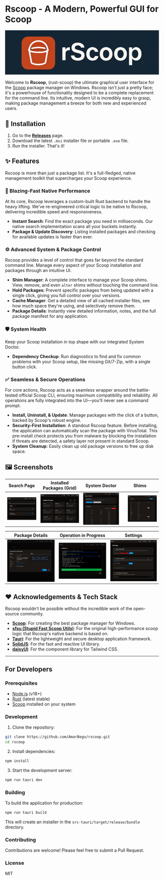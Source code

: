 # Rscoop - A Modern, Powerful GUI for Scoop

![Rscoop Showcase Banner](pics/logo.png)

Welcome to **Rscoop**, (rust-scoop) the ultimate graphical user interface for the [Scoop](https://scoop.sh/) package manager on Windows. Rscoop isn't just a pretty face; it's a powerhouse of functionality designed to be a complete replacement for the command line. Its intuitive, modern UI is incredibly easy to grasp, making package management a breeze for both new and experienced users.

## 🚀 Installation

1.  Go to the [**Releases**](https://github.com/AmarBego/rscoop/releases) page.
2.  Download the latest `.msi` installer file or portable `.exe` file.
3.  Run the installer. That's it!

## ✨ Features

Rscoop is more than just a package list. It's a full-fledged, native management toolkit that supercharges your Scoop experience.

### 🚀 Blazing-Fast Native Performance
At its core, Rscoop leverages a custom-built Rust backend to handle the heavy lifting. We've re-engineered critical logic to be native to Rscoop, delivering incredible speed and responsiveness.
- **Instant Search**: Find the exact package you need in milliseconds. Our native search implementation scans all your buckets instantly.
- **Package & Update Discovery**: Listing installed packages and checking for available updates is faster than ever.

### ⚙️ Advanced System & Package Control
Rscoop provides a level of control that goes far beyond the standard command line. Manage every aspect of your Scoop installation and packages through an intuitive UI.
- **Shim Manager**: A complete interface to manage your Scoop shims. View, remove, and even `alter` shims without touching the command line.
- **Hold Packages**: Prevent specific packages from being updated with a single click, giving you full control over your versions.
- **Cache Manager**: Get a detailed view of all cached installer files, see how much space they're using, and selectively remove them.
- **Package Details**: Instantly view detailed information, notes, and the full package manifest for any application.

### 🛡️ System Health
Keep your Scoop installation in top shape with our integrated System Doctor.
- **Dependency Checkup**: Run diagnostics to find and fix common problems with your Scoop setup, like missing Git/7-Zip, with a single button click.

### ✅ Seamless & Secure Operations
For core actions, Rscoop acts as a seamless wrapper around the battle-tested official Scoop CLI, ensuring maximum compatibility and reliability. All operations are fully integrated into the UI—you'll never see a command prompt.
- **Install, Uninstall, & Update**: Manage packages with the click of a button, backed by Scoop's robust engine.
- **Security-First Installation**: A standout Rscoop feature. Before installing, the application can automatically scan the package with VirusTotal. This pre-install check protects you from malware by blocking the installation if threats are detected, a safety layer not present in standard Scoop.
- **System Cleanup**: Easily clean up old package versions to free up disk space.


## 🖼️ Screenshots

| Search Page | Installed Packages (Grid) | System Doctor | Shims |
| :---: | :---: | :---: | :---: |
| ![Search Page](pics/search.png) | ![Installed Packages Grid View](pics/installedGRID.png) | ![System Doctor Page](pics/doctor.png) | ![Shims Manager View](pics/shims.png) |

| Package Details | Operation in Progress | Settings |
| :---: | :---: | :---: |
| ![Package Details Modal](pics/information.png) | ![Operation Modal](pics/installation.png) | ![Settings Page](pics/settings.png) |


## ❤️ Acknowledgements & Tech Stack

Rscoop wouldn't be possible without the incredible work of the open-source community.

-   **[Scoop](https://scoop.sh/)**: For creating the best package manager for Windows.
-   **[sfsu (Stupid Fast Scoop Utils)](https://github.com/winpax/sfsu)**: For the original high-performance scoop logic that Rscoop's native backend is based on.
-   **[Tauri](https://tauri.app/)**: For the lightweight and secure desktop application framework.
-   **[SolidJS](https://www.solidjs.com/)**: For the fast and reactive UI library.
-   **[daisyUI](https://daisyui.com/)**: For the component library for Tailwind CSS.

---

## For Developers

### Prerequisites

- [Node.js](https://nodejs.org/) (v18+)
- [Rust](https://www.rust-lang.org/tools/install) (latest stable)
- [Scoop](https://scoop.sh/) installed on your system

### Development

1. Clone the repository:

```bash
git clone https://github.com/AmarBego/rscoop.git
cd rscoop
```

2. Install dependencies:

```bash
npm install
```

3. Start the development server:

```bash
npm run tauri dev
```

### Building

To build the application for production:

```bash
npm run tauri build
```

This will create an installer in the `src-tauri/target/release/bundle` directory.

### Contributing

Contributions are welcome! Please feel free to submit a Pull Request.

### License

MIT
